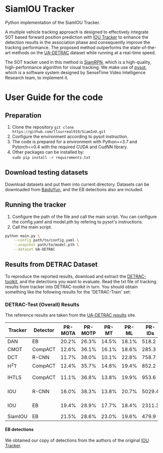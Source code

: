 # SiamIOU Tracker
Python implementation of the SiamIOU Tracker.

A multiple vehicle tracking approach is designed to effectively integrate SOT based forward position prediction with [IOU Tracker](https://github.com/bochinski/iou-tracker) to enhance the detection results in the association phase and consequently improve the tracking performance. The  proposed method outperforms the state-of-the-art methods on the [UA-DETRAC](https://detrac-db.rit.albany.edu/) dataset while running at a real-time speed.


The SOT tracker used in this method is [SiamRPN](http://openaccess.thecvf.com/content_cvpr_2018/html/Li_High_Performance_Visual_CVPR_2018_paper.html), which is a high-quality, high-performance algorithm for visual tracking. We make use of [pysot](https://github.com/STVIR/pysot), which is a software system designed by SenseTime Video Intelligence Research team, to implement it.

# User Guide for the code
## Preparation
1) Clone the repository
`git clone https://github.com/llsurreal919/SiamIoU.git`   
2) Configure the environment according to pysot instruction.
3) The code is prepared for a environment with Python==3.7 and Pytorch==0.4 with the required CUDA and CudNN library.   
4) Other packages can be installed by:   
`sudo pip install -r requirements.txt` 
## Download testing datasets
Download datasets and put them into current directory. Datasets can be downloaded from [BaiduYun](https://pan.baidu.com/s/1js0Qhykqqur7_lNRtle1tA#list/path=%2F), and the EB detections also are included.
## Running the tracker
1) Configure the path of the file and call the main script. You can configure the config.yaml and model.pth by refering to pysot's instructions.
2) Call the main script.
```bash
python main.py \
    --config path/to/config.yaml \
    --snapshot path/to/model.pth \
    --dataset UA-DETRAC
```
## Results from DETRAC Dataset
To reproduce the reported results, download and extract the [DETRAC-toolkit](http://detrac-db.rit.albany.edu/download), and  the detections you want to evaluate. Read the txt file of tracking results from tracker into DETRAC-toolkit in turn. You should obtain something like the following results for the 'DETRAC-Train' set:

### DETRAC-Test (Overall) Results
The reference results are taken from the [UA-DETRAC results](http://detrac-db.rit.albany.edu/TraRet) site.

| Tracker       | Detector | PR-MOTA | PR-MOTP   | PR-MT     | PR-ML     | PR-IDs   | PR-FP      | PR-FN      | Speed          |
| ------------- | -------- | ------- | ----------| --------- | --------- | -------- | ---------- | ---------- | -------------- |
|DAN            | EB       | 20.2\%  |26.3\%     |14.5\%     |18.1\%     |518.2     |9747.8      |135978.1    |6.3 fps         |
|CMOT           | CompACT  | 12.6\%  |36.1\%     |16.1\%     |18.6\%     |285.3     |57885.9     |167110.8    |3.79 fps        |
|DCT            | R-CNN    | 11.7\%  |38.0\%     |10.1\%     |22.8\%     |758.7     |336561.2    |210855.6    |0.71 fps        |
|H<sup>2</sup>T | CompACT  | 12.4\%  |35.7\%     |14.8\%     |19.4\%     |852.2     |51765.7     |173899.8    |3.02 fps        |
|IHTLS          | CompACT  | 11.1\%  |36.8\%     |13.8\%     |19.9\%     |953.6     |53922.3     |180422.3    |19.79 fps       |
|IOU            | R-CNN    |16.0\%   |38.3\%     |13.8\%     |20.7\%     |5029.4    |22535.1     |193041.9    |100,840 fps     |
|IOU            | EB       |19.4\%   |28.9\%     |17.7\%     |18.4\%     |2311.3    |14796.5     |171806.8    |6,902 fps       |
|SiamIOU        | EB       |21.5\%   | 28.6\%    |23.0\%     |19.6\%     |479.9     |21137.8     |169095.0    |20.1fps         |

#### EB detections
We obtained our copy of detections from the authors of the original [IOU Tracker](https://github.com/bochinski/iou-tracker).



